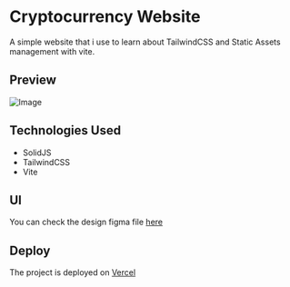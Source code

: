 # Cryptocurrency Website
A simple website that i use to learn about TailwindCSS and Static Assets management with vite.

## Preview
![Image]("https://raw.githubusercontent.com/Krymancer/cryptocurrency-website/main/.github/screenshot.png")
## Technologies Used
- SolidJS
- TailwindCSS
- Vite

## UI
You can check the design figma file [here](https://www.figma.com/community/file/1021358923494137559)

## Deploy
The project is deployed on [Vercel](https://cryptocurrency-website.vercel.app/)